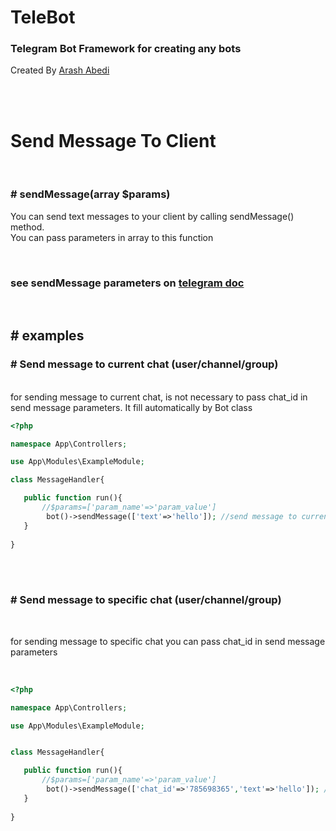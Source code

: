 # TeleBot
### Telegram Bot Framework for creating any bots 

Created By [Arash Abedi](https://arashabedi.com)

<br/>
<br/>

# Send Message To Client
<br>

### # sendMessage(array $params)

You can send text messages to your client by calling sendMessage() method. <br>
You can pass parameters in array to this function

<br>

### see sendMessage parameters on [telegram doc](https://core.telegram.org/bots/api#sendmessage)

<br>

## # examples


### # Send message to current chat (user/channel/group)
<br>
for sending message to current chat, is not necessary to pass chat_id in send message parameters. It fill automatically by Bot class

<br>

```php
<?php

namespace App\Controllers;

use App\Modules\ExampleModule;

class MessageHandler{

   public function run(){
       //$params=['param_name'=>'param_value']
        bot()->sendMessage(['text'=>'hello']); //send message to current chat
   }
   
}

```
<br>
<br>

### # Send message to specific chat (user/channel/group)
<br>

for sending message to specific chat you can pass chat_id in send message parameters

<br>

```php
<?php

namespace App\Controllers;

use App\Modules\ExampleModule;


class MessageHandler{

   public function run(){
       //$params=['param_name'=>'param_value']
        bot()->sendMessage(['chat_id'=>'785698365','text'=>'hello']); //send message to specific chat by chat_id
   }
   
}

```
